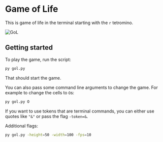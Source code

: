 # Game of Life

This is game of life in the terminal starting with the `r` tetromino.

![GoL](https://user-images.githubusercontent.com/78166995/157757765-e4fc8eea-511f-4f47-a7fa-e2348f597c29.PNG)

## Getting started

To play the game, run the script:

```bash
py gol.py
```

That should start the game.

You can also pass some command line arguments to change the game. For example to change the cells to `O`s:

```bash
py gol.py O
```

If you want to use tokens that are terminal commands, you can either use quotes like `"&"` or pass the flag `-token=&`.

Additional flags:

```bash
py gol.py -height=50 -width=100 -fps=10
```